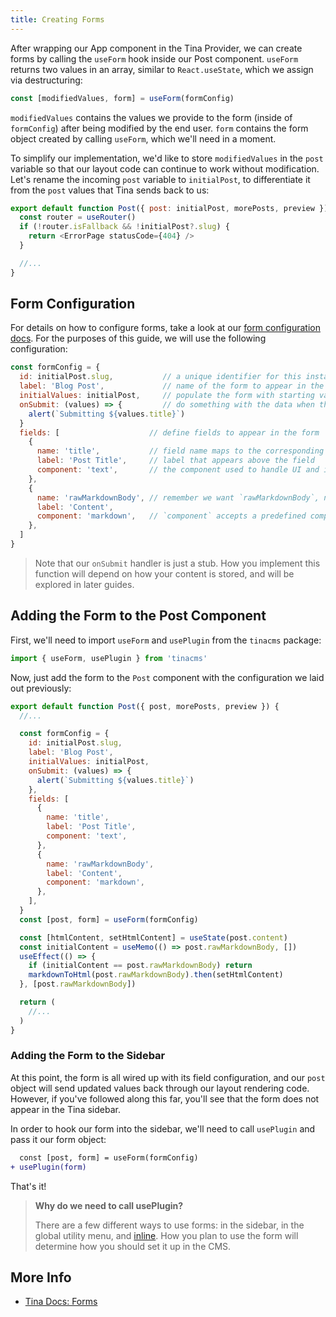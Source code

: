 ```yaml
---
title: Creating Forms
---
```


After wrapping our App component in the Tina Provider, we can create forms by calling the `useForm` hook inside our Post component. `useForm` returns two values in an array, similar to `React.useState`, which we assign via destructuring:

```js
const [modifiedValues, form] = useForm(formConfig)
```

`modifiedValues` contains the values we provide to the form (inside of `formConfig`) after being modified by the end user. `form` contains the form object created by calling `useForm`, which we'll need in a moment.

To simplify our implementation, we'd like to store `modifiedValues` in the `post` variable so that our layout code can continue to work without modification. Let's rename the incoming `post` variable to `initialPost`, to differentiate it from the `post` values that Tina sends back to us:

```js
export default function Post({ post: initialPost, morePosts, preview }) {
  const router = useRouter()
  if (!router.isFallback && !initialPost?.slug) {
    return <ErrorPage statusCode={404} />
  }

  //...
}
```

## Form Configuration

For details on how to configure forms, take a look at our [form configuration docs](/docs/plugins/forms#form-configuration). For the purposes of this guide, we will use the following configuration:

```js
const formConfig = {
  id: initialPost.slug,           // a unique identifier for this instance of the form
  label: 'Blog Post',             // name of the form to appear in the sidebar
  initialValues: initialPost,     // populate the form with starting values
  onSubmit: (values) => {         // do something with the data when the form is submitted
    alert(`Submitting ${values.title}`)
  }
  fields: [                    // define fields to appear in the form
    {
      name: 'title',           // field name maps to the corresponding key in initialValues
      label: 'Post Title',     // label that appears above the field
      component: 'text',       // the component used to handle UI and input to the field
    },
    {
      name: 'rawMarkdownBody', // remember we want `rawMarkdownBody`, not `content` here
      label: 'Content',
      component: 'markdown',   // `component` accepts a predefined components or a custom React component
    },
  ]
}
```

> Note that our `onSubmit` handler is just a stub. How you implement this function will depend on how your content is stored, and will be explored in later guides.

## Adding the Form to the Post Component

First, we'll need to import `useForm` and `usePlugin` from the `tinacms` package:

```js
import { useForm, usePlugin } from 'tinacms'
```

Now, just add the form to the `Post` component with the configuration we laid out previously:

```js
export default function Post({ post, morePosts, preview }) {
  //...

  const formConfig = {
    id: initialPost.slug,
    label: 'Blog Post',
    initialValues: initialPost,
    onSubmit: (values) => {
      alert(`Submitting ${values.title}`)
    },
    fields: [
      {
        name: 'title',
        label: 'Post Title',
        component: 'text',
      },
      {
        name: 'rawMarkdownBody',
        label: 'Content',
        component: 'markdown',
      },
    ],
  }
  const [post, form] = useForm(formConfig)

  const [htmlContent, setHtmlContent] = useState(post.content)
  const initialContent = useMemo(() => post.rawMarkdownBody, [])
  useEffect(() => {
    if (initialContent == post.rawMarkdownBody) return
    markdownToHtml(post.rawMarkdownBody).then(setHtmlContent)
  }, [post.rawMarkdownBody])

  return (
    //...
  )
}
```

### Adding the Form to the Sidebar

At this point, the form is all wired up with its field configuration, and our `post` object will send updated values back through our layout rendering code. However, if you've followed along this far, you'll see that the form does not appear in the Tina sidebar.

In order to hook our form into the sidebar, we'll need to call `usePlugin` and pass it our form object:

```diff
  const [post, form] = useForm(formConfig)
+ usePlugin(form)
```

That's it!

> **Why do we need to call usePlugin?**
>
> There are a few different ways to use forms: in the sidebar, in the global utility menu, and [inline](/docs/ui/inline-editing). How you plan to use the form will determine how you should set it up in the CMS.

## More Info

- [Tina Docs: Forms](/docs/plugins/forms)
